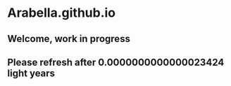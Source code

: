 # Arabella.github.io

## Welcome, work in progress

## Please refresh after 0.0000000000000023424 light years

